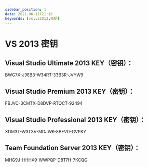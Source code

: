 ```yaml
---
sidebar_position: 1
date: 2021-06-11T21:18
keywords: [vs,vs2013,密钥]
---
```


# VS 2013 密钥
## Visual Studio Ultimate 2013 KEY（密钥）：  
BWG7X-J98B3-W34RT-33B3R-JVYW9  

## Visual Studio Premium 2013 KEY（密钥）：  
FBJVC-3CMTX-D8DVP-RTQCT-92494  

## Visual Studio  Professional 2013 KEY（密钥）：  
XDM3T-W3T3V-MGJWK-8BFVD-GVPKY  

## Team Foundation Server 2013 KEY（密钥）：  
MHG9J-HHHX9-WWPQP-D8T7H-7KCQG  